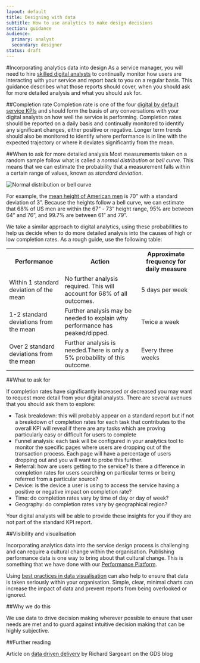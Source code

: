 ```yaml
---
layout: default
title: Designing with data
subtitle: How to use analytics to make design decisions
section: guidance
audience:
  primary: analyst
  secondary: designer
status: draft
---
```

    
#Incorporating analytics data into design
As a service manager, you will need to hire [skilled digital analysts](/handbook/11/) to continually monitor how users are interacting with your service and report back to you on a regular basis. This guidance describes what those reports should cover, when you should ask for more detailed analysis and what you should ask for.

##Completion rate
Completion rate is one of the four [digital by default service KPIs](/handbook/134/) and should form the basis of any conversations with your digital analysts on how well the service is performing. Completion rates should be reported on a daily basis and continually monitored to identify any significant changes, either positive or negative. Longer term trends should also be monitored to identify where performance is in line with the expected trajectory or where it deviates significantly from the mean.

##When to ask for more detailed analysis
Most measurements taken on a random sample follow what is called a _normal distribution_ or _bell curve_. This means that we can estimate the probability that a measurement falls within a certain range of values, known as _standard deviation_.

![Normal distribution or bell curve](http://upload.wikimedia.org/wikipedia/commons/8/8c/Standard_deviation_diagram.svg)

For example, the [mean height of American men](http://en.wikipedia.org/wiki/Human_height#Average_height_around_the_world) is 70” with a standard deviation of 3”. Because the heights follow a bell curve, we can estimate that 68% of US men are within the 67” - 73” height range, 95% are between 64” and 76”, and 99.7% are between 61” and 79”.

We take a similar approach to digital analytics, using these probabilities to help us decide when to do more detailed analysis into the causes of high or low completion rates. As a rough guide, use the following table:

<table>
<tr><th>Performance</th><th>Action</th><th>Approximate frequency for daily measure</th>
<tr><td>Within 1 standard deviation of the mean</td><td>No further analysis required. This will account for 68% of all outcomes.</td><td>5 days per week</td></tr>
<tr><td>1-2 standard deviations from the mean</td><td>Further analysis may be needed to explain why performance has peaked/dipped.</td><td>Twice a week</td></tr>
<tr><td>Over 2 standard deviations from the mean</td><td>Further analysis is needed.There is only a 5% probability of this outcome.</td><td>Every three weeks</td></tr>
</table>


##What to ask for

If completion rates have significantly increased or decreased you may want to request more detail from your digital analysts. There are several avenues that you should ask them to explore:

* Task breakdown: this will probably appear on a standard report but if not a breakdown of completion rates for each task that contributes to the overall KPI will reveal if there are any tasks which are proving particularly easy or difficult for users to complete
* Funnel analysis: each task will be configured in your analytics tool to monitor the specific pages where users are dropping out of the transaction process. Each page will have a percentage of users dropping out and you will want to probe this further.
* Referral: how are users getting to the service? Is there a difference in completion rates for users searching on particular terms or being referred from a particular source?
* Device: is the device a user is using to access the service having a positive or negative impact on completion rate?
* Time: do completion rates vary by time of day or day of week?
* Geography: do completion rates vary by geographical region?

Your digital analysts will be able to provide these insights for you if they are not part of the standard KPI report.

##Visibility and visualisation

Incorporating analytics data into the service design process is challenging and can require a cultural change within the organisation. Publishing performance data is one way to bring about that cultural change. This is something that we have done with our [Performance Platform](https://www.gov.uk/performance).

Using [best practices in data visualisation](/handbook/141/) can also help to ensure that data is taken seriously within your organisation. Simple, clear, minimal charts can increase the impact of data and prevent reports from being overlooked or ignored.

##Why we do this

We use data to drive decision making wherever possible to ensure that user needs are met and to guard against intuitive decision making that can be highly subjective.

##Further reading

Article on [data driven delivery](http://digital.cabinetoffice.gov.uk/2012/07/24/data-driven-delivery/) by Richard Sargeant on the GDS blog

